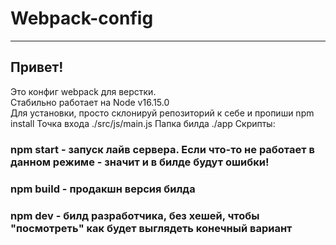 # Webpack-config
______
## Привет! 
Это конфиг webpack для верстки.  
Стабильно работает на Node v16.15.0 \
Для установки, просто склонируй репозиторий к себе и пропиши npm install
Точка входа ./src/js/main.js
Папка билда ./app
Скрипты:  
### npm start - запуск лайв сервера. Если что-то не работает в данном режиме - значит и в билде будут ошибки!  
### npm build - продакшн версия билда  
### npm dev - билд разработчика, без хешей, чтобы "посмотреть" как будет выглядеть конечный вариант  
